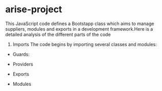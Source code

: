 # arise-project

This JavaScript code defines a Bootstapp class which aims to manage suppliers, modules and exports in a development framework.Here is a detailed analysis of the different parts of the code

1. Imports
The code begins by importing several classes and modules:

- Guards: 
    

- Providers

- Exports 

- Modules 